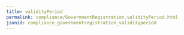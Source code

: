 ```yaml
---
title: validityPeriod
permalink: compliance/GovernmentRegistration.validityPeriod.html
jsonid: compliance_governmentregistration_validityperiod
---
```

